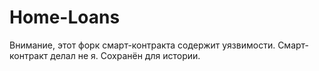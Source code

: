 # Home-Loans
Внимание, этот форк смарт-контракта содержит уязвимости. Смарт-контракт делал не я.
Сохранён для истории.
